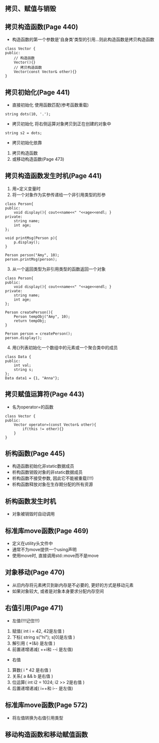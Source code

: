 ## 拷贝、赋值与销毁

## 拷贝构造函数(Page 440)
* 构造函数的第一个参数是'自身类'类型的引用...则此构造函数是拷贝构造函数
```
class Vector {
public:
    // 构造函数
    Vector(){}
    // 拷贝构造函数
    Vector(const Vector& other){}
}
```

## 拷贝初始化(Page 441)
* 直接初始化
使用函数匹配(参考函数重载)
```
string dots(10, '.');
```

* 拷贝初始化
将右侧运算对象拷贝到正在创建的对象中
```
string s2 = dots;
```

* 拷贝初始化依靠
1. 拷贝构造函数
2. 或移动构造函数(Page 473)

## 拷贝构造函数发生时机(Page 441)
1. 用=定义变量时
2. 将一个对象作为实参传递给一个非引用类型的形参
```
class Person{
public:
    void display(){ cout<<name<<" "<<age<<endl; }
private:
    string name;
    int age;
};

void printMsg(Person p){
    p.display();
}

Person person("Amy", 10);
person.printMsg(person);
```
3. 从一个返回类型为非引用类型的函数返回一个对象
```
class Person{
public:
    void display(){ cout<<name<<" "<<age<<endl; }
private:
    string name;
    int age;
};

Person createPerson(){
    Person tempObj("Amy", 10);
    return tempObj;
}

Person person = createPerson();
person.display();
```
4. 用{}列表初始化一个数组中的元素或一个聚合类中的成员
```
class Data {
public:
    int val;
    string s;
};
Data data1 = {1, "Anna"};
```
## 拷贝赋值运算符(Page 443)
* 名为operator=的函数
```
class Vector {
public:
    Vector operator=(const Vector& other){
        if(this != other){}
    }
}
```

## 析构函数(Page 445)
* 构造函数初始化非static数据成员
* 析构函数销毁对象的非static数据成员
* 析构函数不接受参数, 因此它不能被重载(!!!)
* 析构函数释放对象在生存期分配的所有资源

## 析构函数发生时机
* 对象被销毁时自动调用

## 标准库move函数(Page 469)
* 定义在utility头文件中
* 通常不为move提供一个using声明
* 使用move时, 直接调用std::move而不是move

## 对象移动(Page 470)
* 从旧内存将元素拷贝到新内存是不必要的, 更好的方式是移动元素
* 如果对象较大, 或者是对象本身要求分配内存空间

## 右值引用(Page 471)
* 左值(!!!记住!!!)
1. 赋值( int i = 42, 42是左值 )
2. 下标( string s("hi"); s[0]是左值 )
3. 解引用 ( *(&i) 是左值 )
4. 前置递增递减( ++i和 --i 是左值)

* 右值
1. 算数( i * 42 是右值 )
2. 关系( a && b 是右值 )
3. 位运算( int i2 = 1024; i2 >> 2是右值 )
4. 后置递增递减( i++和 i-- 是左值)

## 标准库move函数(Page 572)
* 将左值转换为右值引用类型

## 移动构造函数和移动赋值函数


